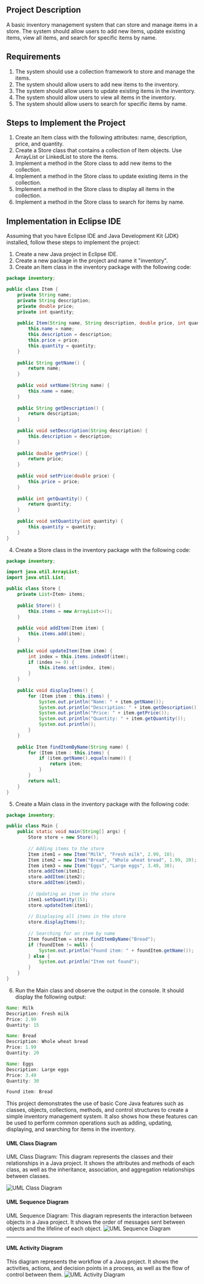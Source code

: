 
## Project Description

A basic inventory management system that can store and manage items in a store. The system should allow users to add new items, update existing items, view all items, and search for specific items by name.

## Requirements

1.  The system should use a collection framework to store and manage the items.
2.  The system should allow users to add new items to the inventory.
3.  The system should allow users to update existing items in the inventory.
4.  The system should allow users to view all items in the inventory.
5.  The system should allow users to search for specific items by name.

## Steps to Implement the Project

1.  Create an Item class with the following attributes: name, description, price, and quantity.
2.  Create a Store class that contains a collection of Item objects. Use ArrayList or LinkedList to store the items.
3.  Implement a method in the Store class to add new items to the collection.
4.  Implement a method in the Store class to update existing items in the collection.
5.  Implement a method in the Store class to display all items in the collection.
6.  Implement a method in the Store class to search for items by name.

## Implementation in Eclipse IDE

Assuming that you have Eclipse IDE and Java Development Kit (JDK) installed, follow these steps to implement the project:

1.  Create a new Java project in Eclipse IDE.
2.  Create a new package in the project and name it "inventory".
3.  Create an Item class in the inventory package with the following code:
```java
package inventory;

public class Item {
    private String name;
    private String description;
    private double price;
    private int quantity;
    
    public Item(String name, String description, double price, int quantity) {
        this.name = name;
        this.description = description;
        this.price = price;
        this.quantity = quantity;
    }
    
    public String getName() {
        return name;
    }
    
    public void setName(String name) {
        this.name = name;
    }
    
    public String getDescription() {
        return description;
    }
    
    public void setDescription(String description) {
        this.description = description;
    }
    
    public double getPrice() {
        return price;
    }
    
    public void setPrice(double price) {
        this.price = price;
    }
    
    public int getQuantity() {
        return quantity;
    }
    
    public void setQuantity(int quantity) {
        this.quantity = quantity;
    }
}
```

4.  Create a Store class in the inventory package with the following code:
```java
package inventory;

import java.util.ArrayList;
import java.util.List;

public class Store {
    private List<Item> items;
    
    public Store() {
        this.items = new ArrayList<>();
    }
    
    public void addItem(Item item) {
        this.items.add(item);
    }
    
    public void updateItem(Item item) {
        int index = this.items.indexOf(item);
        if (index >= 0) {
            this.items.set(index, item);
        }
    }
    
    public void displayItems() {
        for (Item item : this.items) {
            System.out.println("Name: " + item.getName());
            System.out.println("Description: " + item.getDescription());
            System.out.println("Price: " + item.getPrice());
            System.out.println("Quantity: " + item.getQuantity());
            System.out.println();
        }
    }
    
    public Item findItemByName(String name) {
        for (Item item : this.items) {
            if (item.getName().equals(name)) {
                return item;
            }
        }
        return null;
    }
}

```
5.  Create a Main class in the inventory package with the following code:
``` java
package inventory;

public class Main {
    public static void main(String[] args) {
        Store store = new Store();
        
        // Adding items to the store
        Item item1 = new Item("Milk", "Fresh milk", 2.99, 10);
        Item item2 = new Item("Bread", "Whole wheat bread", 1.99, 20);
        Item item3 = new Item("Eggs", "Large eggs", 3.49, 30);
        store.addItem(item1);
        store.addItem(item2);
        store.addItem(item3);
        
        // Updating an item in the store
        item1.setQuantity(15);
        store.updateItem(item1);
        
        // Displaying all items in the store
        store.displayItems();
        
        // Searching for an item by name
        Item foundItem = store.findItemByName("Bread");
        if (foundItem != null) {
            System.out.println("Found item: " + foundItem.getName());
        } else {
            System.out.println("Item not found");
        }
    }
}

```

6.  Run the Main class and observe the output in the console. It should display the following output:
```java
Name: Milk
Description: Fresh milk
Price: 2.99
Quantity: 15

Name: Bread
Description: Whole wheat bread
Price: 1.99
Quantity: 20

Name: Eggs
Description: Large eggs
Price: 3.49
Quantity: 30

Found item: Bread

```
This project demonstrates the use of basic Core Java features such as classes, objects, collections, methods, and control structures to create a simple inventory management system. It also shows how these features can be used to perform common operations such as adding, updating, displaying, and searching for items in the inventory.

#### UML Class Diagram
UML Class Diagram: This diagram represents the classes and their relationships in a Java project. It shows the attributes and methods of each class, as well as the inheritance, association, and aggregation relationships between classes.

![UML Class Diagram](https://i.ibb.co/Tq9qLP0/uml-class-diagram.png)


#### UML Sequence Diagram
UML Sequence Diagram: This diagram represents the interaction between objects in a Java project. It shows the order of messages sent between objects and the lifeline of each object.
![UML Sequence Diagram](https://i.ibb.co/w0YGtx2/uml-sequence-diagram.png)

---
#### UML Activity Diagram
This diagram represents the workflow of a Java project. It shows the activities, actions, and decision points in a process, as well as the flow of control between them.
![UML Activity Diagram](https://i.ibb.co/09n75TR/uml-activity-diagram.png)
